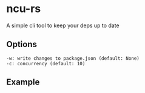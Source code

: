 # ncu-rs

A simple cli tool to keep your deps up to date

## Options

```
-w: write changes to package.json (default: None)
-c: concurrency (default: 10)
```

## Example
